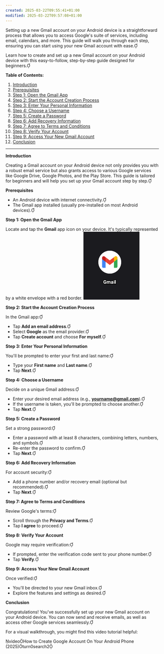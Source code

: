 ```yaml
---
created: 2025-03-22T09:55:41+01:00
modified: 2025-03-22T09:57:08+01:00
---
```


Setting up a new Gmail account on your Android device is a straightforward process that allows you to access Google's suite of services, including email, calendars, and more. This guide will walk you through each step, ensuring you can start using your new Gmail account with ease.

Learn how to create and set up a new Gmail account on your Android device with this easy-to-follow, step-by-step guide designed for beginners.

**Table of Contents:**

1. [Introduction](#introduction)
2. [Prerequisites](#prerequisites)
3. [Step 1: Open the Gmail App](#step-1-open-the-gmail-app)
4. [Step 2: Start the Account Creation Process](#step-2-start-the-account-creation-process)
5. [Step 3: Enter Your Personal Information](#step-3-enter-your-personal-information)
6. [Step 4: Choose a Username](#step-4-choose-a-username)
7. [Step 5: Create a Password](#step-5-create-a-password)
8. [Step 6: Add Recovery Information](#step-6-add-recovery-information)
9. [Step 7: Agree to Terms and Conditions](#step-7-agree-to-terms-and-conditions)
10. [Step 8: Verify Your Account](#step-8-verify-your-account)
11. [Step 9: Access Your New Gmail Account](#step-9-access-your-new-gmail-account)
12. [Conclusion](#conclusion)

---

**Introduction**

Creating a Gmail account on your Android device not only provides you with a robust email service but also grants access to various Google services like Google Drive, Google Photos, and the Play Store. This guide is tailored for beginners and will help you set up your Gmail account step by step.

**Prerequisites**

- An Android device with internet connectivity.
- The Gmail app installed (usually pre-installed on most Android devices).

**Step 1: Open the Gmail App**

Locate and tap the **Gmail** app icon on your device. It's typically represented by a white envelope with a red border. ![Image](./b778c1868a37df8ab640b9148d030e42.png) 

**Step 2: Start the Account Creation Process**

In the Gmail app:

- Tap **Add an email address**.
- Select **Google** as the email provider.
- Tap **Create account** and choose **For myself**.

**Step 3: Enter Your Personal Information**

You'll be prompted to enter your first and last name:

- Type your **First name** and **Last name**.
- Tap **Next**.

**Step 4: Choose a Username**

Decide on a unique Gmail address:

- Enter your desired email address (e.g., **yourname@gmail.com**).
- If the username is taken, you'll be prompted to choose another.
- Tap **Next**.

**Step 5: Create a Password**

Set a strong password:

- Enter a password with at least 8 characters, combining letters, numbers, and symbols.
- Re-enter the password to confirm.
- Tap **Next**.

**Step 6: Add Recovery Information**

For account security:

- Add a phone number and/or recovery email (optional but recommended).
- Tap **Next**.

**Step 7: Agree to Terms and Conditions**

Review Google's terms:

- Scroll through the **Privacy and Terms**.
- Tap **I agree** to proceed.

**Step 8: Verify Your Account**

Google may require verification:

- If prompted, enter the verification code sent to your phone number.
- Tap **Verify**.

**Step 9: Access Your New Gmail Account**

Once verified:

- You'll be directed to your new Gmail inbox.
- Explore the features and settings as desired.

**Conclusion**

Congratulations! You've successfully set up your new Gmail account on your Android device. You can now send and receive emails, as well as access other Google services seamlessly.

For a visual walkthrough, you might find this video tutorial helpful:

videoHow to Create Google Account On Your Android Phone (2025)turn0search2

